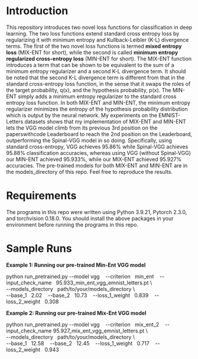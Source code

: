 # Introduction
This repository introduces two novel loss functions for classification in deep learning. The two loss functions extend standard cross entropy loss by regularizing it with minimum entropy and Kullback-Leibler (K-L) divergence terms. The first of the two novel loss functions is termed **mixed entropy loss** (MIX-ENT for short),  while the second is called **minimum entropy regularized cross-entropy loss** (MIN-ENT for short). The MIX-ENT function introduces a term that can be shown to be equivalent to the sum of a minimum entropy regularizer and a second K-L divergence term. It should be noted that the second K-L divergence term is different from that in the standard cross-entropy loss function, in the sense that it swaps the roles of the target probability, q(x), and the hypothesis probability, p(x). The MIN-ENT simply adds a minimum entropy regularizer to the standard cross entropy loss function. In both MIX-ENT and MIN-ENT, the minimum entropy regularizer minimizes the entropy of the hypothesis probability distribution which is output by the neural network. My experiments on the EMNIST-Letters datasets shows that my implementation of MIX-ENT and MIN-ENT lets the VGG model climb from its previous 3rd position on the paperswithcode Leaderboard to reach the 2nd position on the Leaderboard, outperforming the Spinal-VGG model in so doing. Specifically, using standard cross-entropy, VGG achieves 95.86% while Spinal-VGG achieves 95.88% classification accuracies, whereas using VGG (without Spinal-VGG) our MIN-ENT achieved 95.933%, while our MIX-ENT achieved 95.927% accuracies. The pre-trained models for both MIX-ENT and MIN-ENT are in the models_directory of this repo. Feel free to reproduce the results.   

# Requirements
The programs in this repo were written using Python 3.9.21, Pytorch 2.3.0, and torchvision 0.18.0. You should install the above packages in your environment before running the programs in this repo.

# Sample Runs
**Example 1: Running our pre-trained Min-Ent VGG model** 

python run_pretrained.py  --model vgg &nbsp;&nbsp; --criterion &nbsp; min_ent &nbsp;&nbsp; --input_check_name   &nbsp; 95.933_min_ent_vgg_emnist_letters.pt \\ \
--models_directory &nbsp; path/to/your/models_directory \\ \
--base_1 &nbsp; 2.02 &nbsp;&nbsp; --base_2 &nbsp; 10.73  &nbsp;&nbsp; --loss_1_weight &nbsp; 0.839  &nbsp;&nbsp; --loss_2_weight &nbsp; 0.308

**Example 2: Running our pre-trained Mix-Ent VGG model** 

python run_pretrained.py  --model vgg &nbsp;&nbsp;  --criterion &nbsp; mix_ent_2 &nbsp;&nbsp;  --input_check_name   95.927_mix_ent_vgg_emnist_letters.pt \\ \
--models_directory &nbsp; path/to/your/models_directory \\ \
--base_1 &nbsp; 12.58 &nbsp;&nbsp;  --base_2 &nbsp; 12.45  &nbsp;&nbsp; --loss_1_weight &nbsp; 0.717 &nbsp;&nbsp; --loss_2_weight &nbsp; 0.943 

